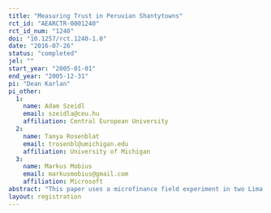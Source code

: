```yaml
---
title: "Measuring Trust in Peruvian Shantytowns"
rct_id: "AEARCTR-0001240"
rct_id_num: "1240"
doi: "10.1257/rct.1240-1.0"
date: "2016-07-26"
status: "completed"
jel: ""
start_year: "2005-01-01"
end_year: "2005-12-31"
pi: "Dean Karlan"
pi_other:
  1:
    name: Adam Szeidl
    email: szeidla@ceu.hu
    affiliation: Central European University
  2:
    name: Tanya Rosenblat
    email: trosenbl@umichigan.edu
    affiliation: University of Michigan
  3:
    name: Markus Mobius
    email: markusmobius@gmail.com
    affiliation: Microsoft
abstract: "This paper uses a microfinance field experiment in two Lima shantytowns to measure the relative importance of social networks and prices for borrowing. Our design randomizes the interest rate on loans provided by a microfinance agency, as a function of the social distance between the borrower and the cosigner. This design effectively varies the relative price (interest rate differential) of having a direct friend versus an indirect friend as a cosigner. After loans are processed, a second randomization relieves some cosigners from their responsibility. These experiments yield three main results. (1) As emphasized by sociologists, connections are highly valuable: having a friend cosigner is equivalent to 18 per cent of the face value of a 6-month loan. (2) While networks are important, agents do respond to price incentives and switch to a non-friend cosigner when the interest differential is large. (3) Relieving responsibility of the cosigner reduces repayment for direct friends but has no effect otherwise, suggesting that different social mechanisms operate between friends and strangers: Non-friends cosign known high types, while friends also accept low types because of social collateral or altruism."
layout: registration
---
```


